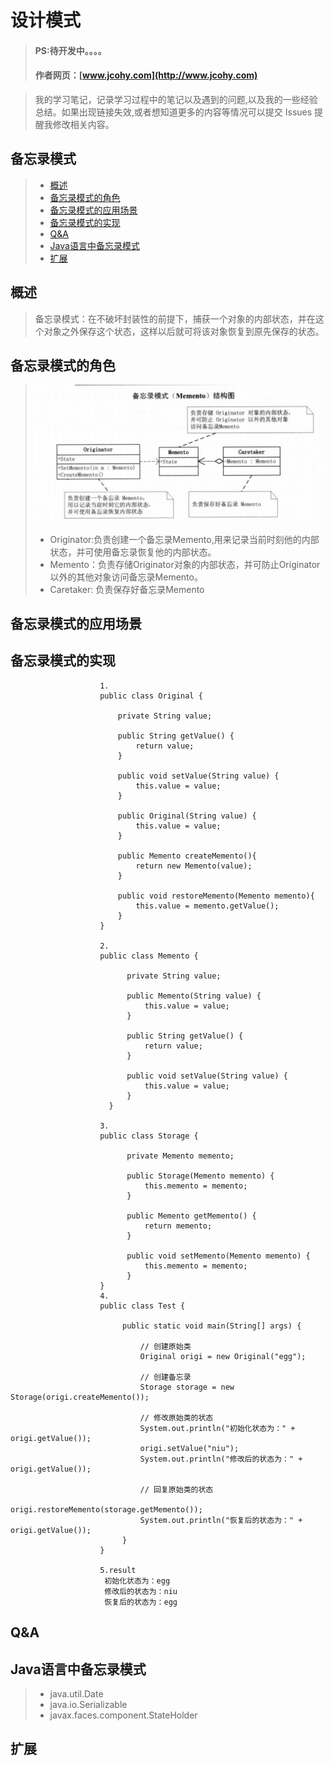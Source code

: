 #  设计模式
> #### PS:待开发中。。。。
> #### 作者网页：[www.jcohy.com](http://www.jcohy.com)  	

>  我的学习笔记，记录学习过程中的笔记以及遇到的问题,以及我的一些经验总结。如果出现链接失效,或者想知道更多的内容等情况可以提交 Issues 提醒我修改相关内容。

## 备忘录模式
> * [概述](#gaishu)
> * [备忘录模式的角色](#role)
> * [备忘录模式的应用场景](#sign)
> * [备忘录模式的实现](#shixian)
> * [Q&A](#qa)
> * [Java语言中备忘录模式](#java)
> * [扩展](#kuozhan)

<p id="gaishu">

##  概述

>  备忘录模式：在不破坏封装性的前提下，捕获一个对象的内部状态，并在这个对象之外保存这个状态，这样以后就可将该对象恢复到原先保存的状态。


<p id="role">

## 备忘录模式的角色

>  ![结构图](https://github.com/jiachao23/jcohy-study-sample/blob/master/jcohy-studydesign-pattern/src/main/resources/static/images/memento.png)
>  *  Originator:负责创建一个备忘录Memento,用来记录当前时刻他的内部状态，并可使用备忘录恢复他的内部状态。
>  *  Memento：负责存储Originator对象的内部状态，并可防止Originator以外的其他对象访问备忘录Memento。
>  *  Caretaker: 负责保存好备忘录Memento

<p id="sign">

##  备忘录模式的应用场景



<p id="shixian">

## 备忘录模式的实现

                        1.
                        public class Original {  
                              
                            private String value;  
                              
                            public String getValue() {  
                                return value;  
                            }  
                          
                            public void setValue(String value) {  
                                this.value = value;  
                            }  
                          
                            public Original(String value) {  
                                this.value = value;  
                            }  
                          
                            public Memento createMemento(){  
                                return new Memento(value);  
                            }  
                              
                            public void restoreMemento(Memento memento){  
                                this.value = memento.getValue();  
                            }  
                        }  
                        
                        2.
                        public class Memento {  
                                
                              private String value;  
                            
                              public Memento(String value) {  
                                  this.value = value;  
                              }  
                            
                              public String getValue() {  
                                  return value;  
                              }  
                            
                              public void setValue(String value) {  
                                  this.value = value;  
                              }  
                          }  
                          
                        3.
                        public class Storage {  
                            
                              private Memento memento;  
                                
                              public Storage(Memento memento) {  
                                  this.memento = memento;  
                              }  
                            
                              public Memento getMemento() {  
                                  return memento;  
                              }  
                            
                              public void setMemento(Memento memento) {  
                                  this.memento = memento;  
                              }  
                        }  
                        4.
                        public class Test {  
                           
                             public static void main(String[] args) {  
                                   
                                 // 创建原始类  
                                 Original origi = new Original("egg");  
                           
                                 // 创建备忘录  
                                 Storage storage = new Storage(origi.createMemento());  
                           
                                 // 修改原始类的状态  
                                 System.out.println("初始化状态为：" + origi.getValue());  
                                 origi.setValue("niu");  
                                 System.out.println("修改后的状态为：" + origi.getValue());  
                           
                                 // 回复原始类的状态  
                                 origi.restoreMemento(storage.getMemento());  
                                 System.out.println("恢复后的状态为：" + origi.getValue());  
                             }  
                        }  
                         
                        5.result
                         初始化状态为：egg
                         修改后的状态为：niu
                         恢复后的状态为：egg

         
<p id="qa">

##  Q&A

       
<p id="java">
        
##  Java语言中备忘录模式

>  *  java.util.Date
>  *  java.io.Serializable
>  *  javax.faces.component.StateHolder

<p id="kuozhan">

##  扩展
    
    
    